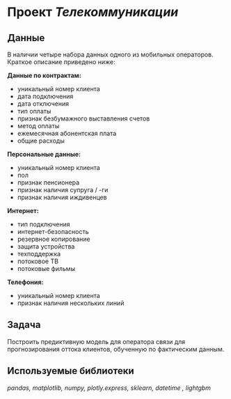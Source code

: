 # Проект *Телекоммуникации*

## Данные
В наличии четыре набора данных одного из мобильных операторов. Краткое описание приведено ниже:

**Данные по контрактам:**
- уникальный номер клиента
- дата подключения
- дата отключения
- тип оплаты
- признак безбумажного выставления счетов
- метод оплаты
- ежемесячная абонентская плата
- общие расходы

**Персональные данные:**
- уникальный номер клиента
- пол
- признак пенсионера
- признак наличия супруга / -ги
- признак наличия иждивенцев

**Интернет:**
- тип подключения
- интернет-безопасность
- резервное копирование
- защита устройства
- техподдержка
- потоковое ТВ
- потоковые фильмы

**Телефония:**
- уникальный номер клиента
- признак наличия нескольких линий

## Задача
Построить предиктивную модель для оператора связи для прогнозирования оттока клиентов, обученную по фактическим данным.

## Используемые библиотеки
*pandas, matplotlib, numpy, plotly.express, sklearn, datetime , lightgbm*
